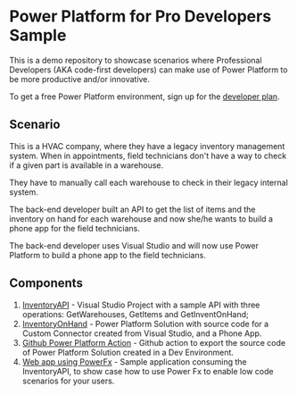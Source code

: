 # Power Platform for Pro Developers Sample

This is a demo repository to showcase scenarios where Professional Developers (AKA code-first developers) can make use of Power Platform to be more productive and/or innovative.

To get a free Power Platform environment, sign up for the [developer plan](https://aka.ms/PowerAppsDevPlan).

## Scenario

This is a HVAC company, where they have a legacy inventory management system.
When in appointments, field technicians don't have a way to check if a given part is available in a warehouse. 

They have to manually call each warehouse to check in their legacy internal system.

The back-end developer built an API to get the list of items and the inventory on hand for each warehouse and now she/he wants to build a phone app for the field technicians.

The back-end developer uses Visual Studio and will now use Power Platform to build a phone app to the field technicians.

## Components

1. [InventoryAPI](https://github.com/marcelbf/InventAPI/tree/master/InventAPI) - Visual Studio Project with a sample API with three operations: GetWarehouses, GetItems and GetInventOnHand;
2. [InventoryOnHand](https://github.com/marcelbf/InventAPI/tree/master/InventAPI/InventoryOnHand) - Power Platform Solution with source code for a Custom Connector created from Visual Studio, and a Phone App.
3. [Github Power Platform Action](https://github.com/marcelbf/InventAPI/blob/master/.github/workflows/export-and-commit-solution.yml) - Github action to export the source code of Power Platform Solution created in a Dev Environment.
4. [Web app using PowerFx](https://github.com/marcelbf/InventAPI/tree/master/Power%20Fx%20Demo) - Sample application consuming the InventoryAPI, to show case how to use Power Fx to enable low code scenarios for your users.


